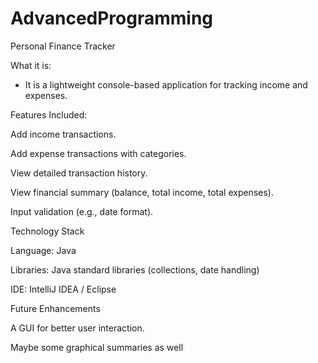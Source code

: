 # AdvancedProgramming
Personal Finance Tracker

What it is: 
- It is a lightweight console-based application for tracking income and expenses.



Features Included:

Add income transactions.

Add expense transactions with categories.

View detailed transaction history.

View financial summary (balance, total income, total expenses).

Input validation (e.g., date format).



Technology Stack

Language: Java

Libraries: Java standard libraries (collections, date handling)

IDE: IntelliJ IDEA / Eclipse 

Future Enhancements

A GUI for better user interaction.

Maybe some graphical summaries as well
